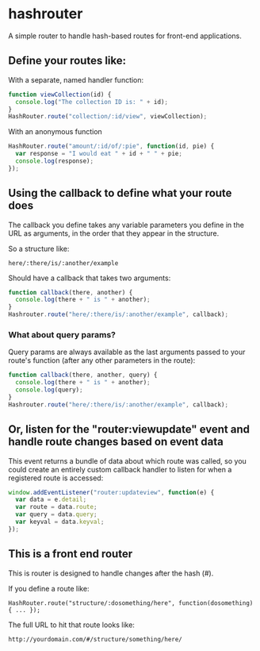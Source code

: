 # hashrouter

A simple router to handle hash-based routes for front-end applications.

## Define your routes like:

With a separate, named handler function:

```javascript
function viewCollection(id) {
  console.log("The collection ID is: " + id);
}
HashRouter.route("collection/:id/view", viewCollection);
```

With an anonymous function 

```javascript
HashRouter.route("amount/:id/of/:pie", function(id, pie) {
  var response = "I would eat " + id + " " + pie;
  console.log(response);
});
```

## Using the callback to define what your route does

The callback you define takes any variable parameters you define in the URL as arguments, in the order that they appear in the structure. 

So a structure like:

`here/:there/is/:another/example`

Should have a callback that takes two arguments: 

```javascript
function callback(there, another) { 
  console.log(there + " is " + another); 
}
Hashrouter.route("here/:there/is/:another/example", callback);
```

### What about query params?

Query params are always available as the last arguments passed to your route's function (after any other parameters in the route):

```javascript
function callback(there, another, query) { 
  console.log(there + " is " + another);
  console.log(query);
}
Hashrouter.route("here/:there/is/:another/example", callback);
```

## Or, listen for the "router:viewupdate" event and handle route changes based on event data

This event returns a bundle of data about which route was called, so you could create an entirely custom callback handler to listen for when a registered route is accessed:

```javascript
window.addEventListener("router:updateview", function(e) {
  var data = e.detail;
  var route = data.route;
  var query = data.query;
  var keyval = data.keyval;
});
```

## This is a front end router

This is router is designed to handle changes after the hash (#).  

If you define a route like:

`HashRouter.route("structure/:dosomething/here", function(dosomething) { ... });`

The full URL to hit that route looks like:

`http://yourdomain.com/#/structure/something/here/`
